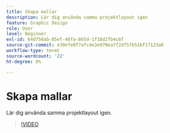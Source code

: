 ```yaml
---
title: Skapa mallar
description: Lär dig använda samma projektlayout igen
feature: Graphic Design
role: User
level: Beginner
exl-id: 64d758ab-85ef-46fa-865d-1f18d2fb4c6f
source-git-commit: e39efe0f7afc4e3e970ea7f2df57b51bf17123a6
workflow-type: tm+mt
source-wordcount: '22'
ht-degree: 0%

---
```


# Skapa mallar

Lär dig använda samma projektlayout igen.

>[!VIDEO](https://video.tv.adobe.com/v/3420208?quality=12&learn=on&hidetitle=true)
